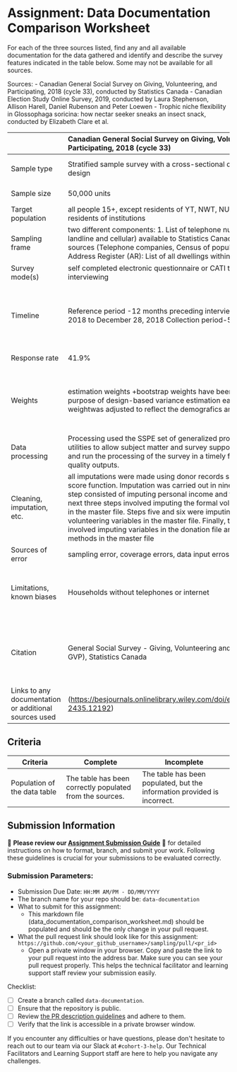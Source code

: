 # Assignment: Data Documentation Comparison Worksheet

For each of the three sources listed, find any and all available documentation for the data gathered and identify and describe the survey features indicated in the table below. Some may not be available for all sources.

Sources: - Canadian General Social Survey on Giving, Volunteering, and Participating, 2018 (cycle 33), conducted by Statistics Canada - Canadian Election Study Online Survey, 2019, conducted by Laura Stephenson, Allison Harell, Daniel Rubenson and Peter Loewen - Trophic niche flexibility in Glossophaga soricina: how nectar seeker sneaks an insect snack, conducted by Elizabeth Clare et al.

|                                                       | Canadian General Social Survey on Giving, Volunteering, and Participating, 2018 (cycle 33) | Canadian Election Study Online Survey, 2019 | Trophic niche flexibility in Glossophaga soricina: how nectar seeker sneaks an insect snack |
|----------------|:--------------------|----------------|---------------------|
| Sample type                                           |Stratified sample survey with a cross-sectional design,  stratified design |Online sample using a two-wave panel design with a modified rolling cross-section during the campaign period| field samples (faecal samples)(+behavioral experiments with a captive colony of bats to assess dietary habits and echolocation behaviors)|
| Sample size                                           |50,000 units |first wave - 37,822, second wave -10,340 |38 faecal samples|
| Target population                                     |all people 15+, except residents of YT, NWT, NU and full-time residents of institutions|Canadian voters - people 18+|Glossophaga soricine bats|
| Sampling frame                                        | two different components: 1. List of telephone numbers in use (both landline and cellular) available to Statistics Canada from various sources (Telephone companies, Census of population, etc.); 2. The Address Register (AR): List of all dwellings within the ten provinces.|p18+ with internet and phone|Glossophaga soricine bats in the region Conservacion de Guanacaste, Costa Rica |
| Survey mode(s)                                        |self completed electronic questionnaire or CATI  telephone interviewing|online + phone|ﬁeld surveys, laboratory observations, captive behavioural experiments, acoustic analyses and genetic methods|
| Timeline                                              |Reference period -12 months preceding interview date September 4, 2018 to December 28, 2018​ Collection period-5 years, Q4|irst wave 13/09 - 21/10, 2019 second wave 24/10 - 11/11, 2019 The 2019 CES included two survey components. Both included two waves of questions, one in the campaign period (CPS) and a recontact wave after the election (PES).|Late May to early July 2009|
| Response rate                                         |41.9%|first wave 45.48% second wave 61.62%|n/a |
| Weights                                               |estimation weights +bootstrap weights have been created for the purpose of design-based variance estimation each person" weightwas adjusted to reflect the demografics and geography|Marginal values were successively weighted according to province, as well as gender, age group, and education level. All population data were taken  from the 2016 Canadian census. A maximum of 200 iterations were completed. |n/a|
| Data processing                                       |Processing used the SSPE set of generalized processing steps and utilities to allow subject matter and survey support staff to specify and run the processing of the survey in a timely fashion with high quality outputs.|automatic data processing in the statistics program|automatic data processing in the statistics program DNA and diet analysis, behavioral recording|
| Cleaning, imputation, etc.                            | all imputations were made using donor records selected through a score function. Imputation was carried out in nine steps. The first step consisted of imputing personal income and family income. The next three steps involved imputing the formal volunteering variables in the master file. Steps five and six were imputing the informal volunteering variables in the master file. Finally, the last three steps involved imputing variables in the donation file and the solicitation methods in the master file|data cleaning process, respondents were categorized based on their most important reason for removal, removed duplicates. |data with extreme deviations?|
| Sources of error                                      |sampling error, coverage errors, data input erros |sampling error, coverage errors, data input erros |tests errors, data input erros, small sample size |
| Limitations, known biases                             |Households without telephones or internet |respondents from the territories do not have weights, as they were not included in the sampling frame, because data collection in the territories is too sparse to be representative.|climatic and biological conditions in this region|
| Citation                                              |General Social Survey - Giving, Volunteering and Participating (GSS GVP), Statistics Canada|Recommended Citations:Stephenson, Laura B; Harell, Allison; Rubenson, Daniel; Loewen, Peter John, 2020, “2019 Canadian Election Study – Online Survey”, https://doi.org/10.7910/DVN/DUS88V, Harvard Dataverse, V1|Trophic niche flexibility in Glossophaga soricina: how a nectar seeker sneaks an insect snack Elizabeth L. Clare, Holger R. Goerlitz, et al Functional Ecology © 2013 British Ecological Societyhttps://doi.org/10.1111/1365-2435.12192open_in_newISSN0269-8463|
| Links to any documentation or additional sources used |(https://besjournals.onlinelibrary.wiley.com/doi/epdf/10.1111/1365-2435.12192)|(http://www.ces-eec.ca/2019-canadian-election-study/)|(https://besjournals.onlinelibrary.wiley.com/doi/epdf/10.1111/1365-2435.12192)|


## Criteria

|Criteria|Complete|Incomplete|
|--------|----|----|
|Population of the data table|The table has been correctly populated from the sources.|The table has been populated, but the information provided is incorrect.|

## Submission Information

🚨 **Please review our [Assignment Submission Guide](https://github.com/UofT-DSI/onboarding/blob/main/onboarding_documents/submissions.md)** 🚨 for detailed instructions on how to format, branch, and submit your work. Following these guidelines is crucial for your submissions to be evaluated correctly.

### Submission Parameters:
* Submission Due Date: `HH:MM AM/PM - DD/MM/YYYY`
* The branch name for your repo should be: `data-documentation`
* What to submit for this assignment:
     * This markdown file (data_documentation_comparison_worksheet.md) should be populated and should be the only change in your pull request.
* What the pull request link should look like for this assignment: `https://github.com/<your_github_username>/sampling/pull/<pr_id>`
     * Open a private window in your browser. Copy and paste the link to your pull request into the address bar. Make sure you can see your pull request properly. This helps the technical facilitator and learning support staff review your submission easily.

Checklist:
- [ ] Create a branch called `data-documentation`.
- [ ] Ensure that the repository is public.
- [ ] Review [the PR description guidelines](https://github.com/UofT-DSI/onboarding/blob/main/onboarding_documents/submissions.md#guidelines-for-pull-request-descriptions) and adhere to them.
- [ ] Verify that the link is accessible in a private browser window.

If you encounter any difficulties or have questions, please don't hesitate to reach out to our team via our Slack at `#cohort-3-help`. Our Technical Facilitators and Learning Support staff are here to help you navigate any challenges.
